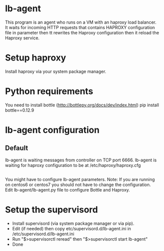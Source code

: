 # lb-agent
This program is an agent who runs on a VM with an haproxy load balancer.
It waits for incoming HTTP requests that contains HAPROXY configuration file in parameter then tt rewrites the Haproxy configuration then it reload the Haproxy service.


# Setup haproxy
Install haproxy via your system package manager.


# Python requirements
You need to install bottle (http://bottlepy.org/docs/dev/index.html)
pip install bottle==0.12.9


# lb-agent configuration
## Default
lb-agent is waiting messages from controller on TCP port 6666.
lb-agent is waiting for haproxy configuration to be at /etc/haproxy/haproxy.cfg

##
You might have to configure lb-agent parameters. Note: If you are running on centos6 or centos7 you should not have to change the configuration.
Edit lb-agent/lb-agent.py file to configure Bottle and Haproxy.


# Setup the supervisord
- Install supervisord (via system package manager or via pip).
- Edit (if needed) then copy etc/supervisord.d/lb-agent.ini in /etc/supervisord.d/lb-agent.ini
- Run "$>supervisorctl reread" then "$>supervisorctl start lb-agent"
- Done
